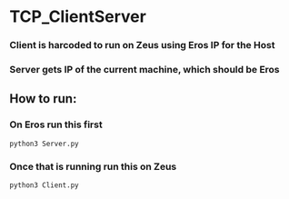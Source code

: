 # TCP_ClientServer

### Client is harcoded to run on Zeus using Eros IP for the Host
### Server gets IP of the current machine, which should be Eros 
## How to run:
### On Eros run this first
```python3 Server.py ```
### Once that is running run this on Zeus
```python3 Client.py ```
